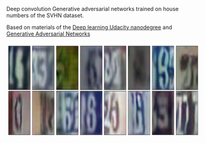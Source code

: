 Deep convolution Generative adversarial networks trained on house numbers of the SVHN dataset.

Based on materials of the [Deep learning Udacity nanodegree](https://eu.udacity.com/course/deep-learning-nanodegree--nd101) and [Generative Adversarial Networks](https://arxiv.org/pdf/1511.06434.pdf)

<img src="https://github.com/ivan-selchenkov/dcgan/raw/master/generated.png" alt="Example of generated images" width="650" height="250">
